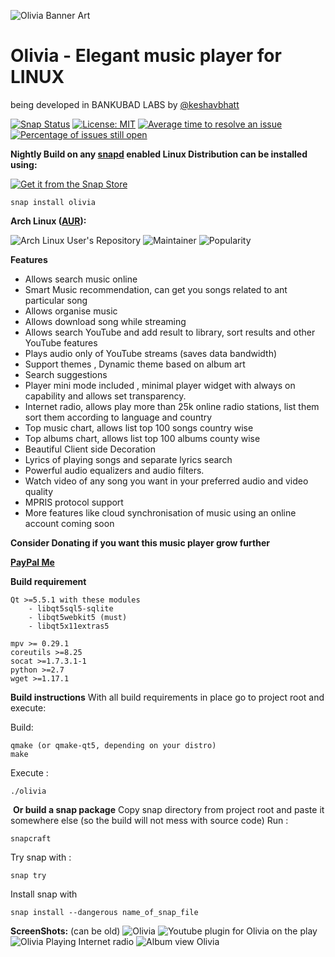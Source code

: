 ![Olivia Banner Art](https://dashboard.snapcraft.io/site_media/appmedia/2019/03/banner_BPmKykd.png)

# Olivia - Elegant music player for LINUX 

being developed in BANKUBAD LABS by [@keshavbhatt](https://github.com/keshavbhatt)

[![Snap Status](https://build.snapcraft.io/badge/keshavbhatt/olivia.svg)](https://build.snapcraft.io/user/keshavbhatt/olivia) [![License: MIT](https://img.shields.io/badge/License-MIT-yellow.svg)](https://opensource.org/licenses/MIT) [![Average time to resolve an issue](http://isitmaintained.com/badge/resolution/keshavbhatt/olivia.svg)](http://isitmaintained.com/project/keshavbhatt/olivia "Average time to resolve an issue") [![Percentage of issues still open](http://isitmaintained.com/badge/open/keshavbhatt/olivia.svg)](http://isitmaintained.com/project/keshavbhatt/olivia "Percentage of issues still open") 

﻿**Nightly Build on any [snapd](https://docs.snapcraft.io/installing-snapd) enabled Linux Distribution can be installed using:**

[![Get it from the Snap Store](https://snapcraft.io/static/images/badges/en/snap-store-black.svg)](https://snapcraft.io/olivia)

    snap install olivia

**Arch Linux ([AUR](https://aur.archlinux.org/packages/olivia/)):**

![Arch Linux User's Repository ](http://badge.kloud51.com/aur/v/olivia.svg)  ![Maintainer](http://badge.kloud51.com/aur/m/olivia.svg) ![Popularity](http://badge.kloud51.com/aur/p/olivia.svg)

**Features**
* Allows search music online
* Smart Music recommendation, can get you songs related to ant particular song 
* Allows organise music 
* Allows download song while streaming
* Allows search YouTube and add result to library, sort results and other YouTube features
* Plays audio only of YouTube streams (saves data bandwidth)
* Support themes , Dynamic theme based on album art
* Search suggestions
* Player mini mode included , minimal player widget with always on capability and allows set transparency.
* Internet radio, allows play more than 25k online radio stations, list them sort them according to language and country
* Top music chart, allows list top 100 songs country wise
* Top albums chart, allows list top 100 albums county wise
* Beautiful Client side Decoration
* Lyrics of playing songs and separate lyrics search
* Powerful audio equalizers and audio filters.
* Watch video of any song you want in your preferred audio and video quality
* MPRIS protocol support
* More features like cloud synchronisation of music using an online account coming soon

﻿**Consider Donating if you want this music player grow further**

[**PayPal Me**](https://paypal.me/keshavnrj/10)

﻿**Build requirement**

    Qt >=5.5.1 with these modules
        - libqt5sql5-sqlite
        - libqt5webkit5 (must)
        - libqt5x11extras5
        
    mpv >= 0.29.1
    coreutils >=8.25
    socat >=1.7.3.1-1
    python >=2.7
    wget >=1.17.1
    
**Build instructions**
With all build requirements in place go to project root and execute:

Build:

    qmake (or qmake-qt5, depending on your distro)
    make
    
Execute :

    ./olivia
     
﻿
﻿**Or build a snap package**
Copy snap directory from project root and paste it somewhere else (so the build will not mess with source code)
Run :

    snapcraft
Try snap with :

    snap try
Install snap with

    snap install --dangerous name_of_snap_file

**ScreenShots:** (can be old)
![Olivia](https://dashboard.snapcraft.io/site_media/appmedia/2019/03/olivia_linux_ubuntu_1.jpeg)
![Youtube plugin for Olivia on the play](https://dashboard.snapcraft.io/site_media/appmedia/2019/03/olivia_linux_ubuntu_2.jpeg)
![Olivia Playing Internet radio](https://dashboard.snapcraft.io/site_media/appmedia/2019/03/olivia_linux_ubuntu_3.jpeg)
![Album view Olivia](https://dashboard.snapcraft.io/site_media/appmedia/2019/03/olvia_linux_ubuntu_keshav_bhatt_4.jpeg)

